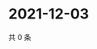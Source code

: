 # 2021-12-03

共 0 条

<!-- BEGIN WEIBO -->
<!-- 最后更新时间 Fri Dec 03 2021 11:00:44 GMT+0800 (China Standard Time) -->

<!-- END WEIBO -->
